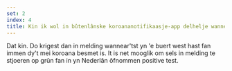 ```yaml
---
set: 2
index: 4
title: Kin ik wol in bûtenlânske koroananotifikaasje-app delhelje wannear't ik yn in bûtenlân bin dêr't dy app noch wol operasjoneel is?
---
```

Dat kin. Do krigest dan in melding wannear'tst yn 'e buert west hast fan immen dy't mei koroana besmet is. It is net mooglik om sels in melding te stjoeren op grûn fan in yn Nederlân ôfnommen positive test.

